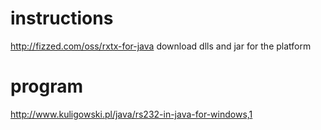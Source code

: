 # instructions
http://fizzed.com/oss/rxtx-for-java download dlls and jar for the platform

# program
http://www.kuligowski.pl/java/rs232-in-java-for-windows,1